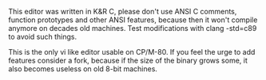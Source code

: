 This editor was written in K&R C, please don't use ANSI C comments,
function prototypes and other ANSI features, because then it won't
compile anymore on decades old machines. Test modifications
with clang -std=c89 to avoid such things.

This is the only vi like editor usable on CP/M-80. If you feel the urge
to add features consider a fork, because if the size of the binary grows
some, it also becomes useless on old 8-bit machines.
